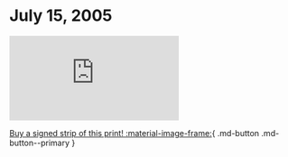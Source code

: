 # July 15, 2005

![](https://www.achewood.com/comic.php?date=07152005)

[Buy a signed strip of this print! :material-image-frame:](https://achewood-holiday-pop-up.myshopify.com/products/strip#07152005){ .md-button .md-button--primary }
